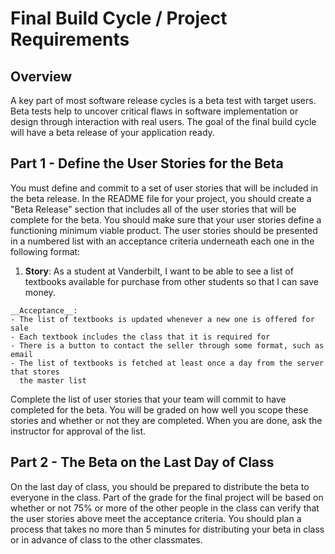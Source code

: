 # Final Build Cycle / Project Requirements

## Overview

A key part of most software release cycles is a beta test with target users.
Beta tests help to uncover critical flaws in software implementation or design
through interaction with real users. The goal of the final build cycle will have
a beta release of your application ready.

## Part 1 - Define the User Stories for the Beta

You must define and commit to a set of user stories that will be included in the
beta release. In the README file for your project, you should create a "Beta
Release" section that includes all of the user stories that will be complete for
the beta. You should make sure that your user stories define a functioning minimum
viable product. The user stories should be presented in a numbered list with an 
acceptance criteria underneath each one in the following format:

  1. __Story__: As a student at Vanderbilt, I want to be able to see a list of textbooks available
     for purchase from other students so that I can save money. 
  
    __Acceptance__: 
    - The list of textbooks is updated whenever a new one is offered for sale
    - Each textbook includes the class that it is required for
    - There is a button to contact the seller through some format, such as email 
    - The list of textbooks is fetched at least once a day from the server that stores
      the master list
      
Complete the list of user stories that your team will commit to have completed for the 
beta. You will be graded on how well you scope these stories and whether or not they are
completed. When you are done, ask the instructor for approval of the list.

## Part 2 - The Beta on the Last Day of Class

On the last day of class, you should be prepared to distribute the beta to everyone
in the class. Part of the grade for the final project will be based on whether or
not 75% or more of the other people in the class can verify that the user stories
above meet the acceptance criteria. You should plan a process that takes no more than
5 minutes for distributing your beta in class or in advance of class to the other 
classmates.
